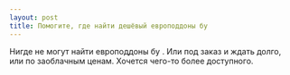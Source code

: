 ```yaml
---
layout: post 
title: Помогите, где найти дешёвый европоддоны бу 
--- 
```

Нигде не могут найти европоддоны бу . Или под заказ и ждать долго, или по заоблачным ценам. Хочется чего-то более доступного.